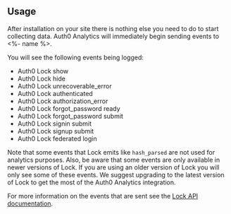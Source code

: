 ## Usage

After installation on your site there is nothing else you need to do to start collecting data. Auth0 Analytics will immediately begin sending events to <%- name %>.

You will see the following events being logged:

* Auth0 Lock show
* Auth0 Lock hide
* Auth0 Lock unrecoverable_error
* Auth0 Lock authenticated
* Auth0 Lock authorization_error
* Auth0 Lock forgot_password ready
* Auth0 Lock forgot_password submit
* Auth0 Lock signin submit
* Auth0 Lock signup submit
* Auth0 Lock federated login

Note that some events that Lock emits like `hash_parsed` are not used for analytics purposes. Also, be aware that some events are only available in newer versions of Lock. If you are using an older version of Lock you will only see some of these events. We suggest upgrading to the latest version of Lock to get the most of the Auth0 Analytics integration.

For more information on the events that are sent see the [Lock API documentation](/libraries/lock/v10/api).
